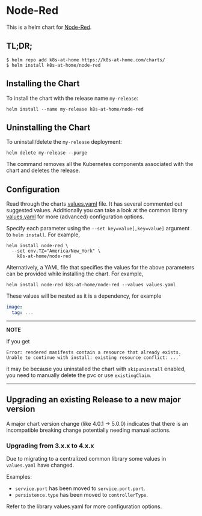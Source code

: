 # Node-Red

This is a helm chart for [Node-Red](https://nodered.org/).

## TL;DR;

```shell
$ helm repo add k8s-at-home https://k8s-at-home.com/charts/
$ helm install k8s-at-home/node-red
```

## Installing the Chart

To install the chart with the release name `my-release`:

```console
helm install --name my-release k8s-at-home/node-red
```

## Uninstalling the Chart

To uninstall/delete the `my-release` deployment:

```console
helm delete my-release --purge
```

The command removes all the Kubernetes components associated with the chart and deletes the release.

## Configuration
Read through the charts [values.yaml](https://github.com/k8s-at-home/charts/blob/master/charts/node-red/values.yaml)
file. It has several commented out suggested values.
Additionally you can take a look at the common library [values.yaml](https://github.com/k8s-at-home/charts/blob/master/charts/common/values.yaml) for more (advanced) configuration options.

Specify each parameter using the `--set key=value[,key=value]` argument to `helm install`. For example,
```console
helm install node-red \
  --set env.TZ="America/New_York" \
    k8s-at-home/node-red
```
Alternatively, a YAML file that specifies the values for the above parameters can be provided while installing the
chart. For example,
```console
helm install node-red k8s-at-home/node-red --values values.yaml 
```

These values will be nested as it is a dependency, for example
```yaml
image:
  tag: ...
```

---
**NOTE**

If you get
```console
Error: rendered manifests contain a resource that already exists. Unable to continue with install: existing resource conflict: ...`
```
it may be because you uninstalled the chart with `skipuninstall` enabled, you need to manually delete the pvc or use `existingClaim`.

---

## Upgrading an existing Release to a new major version

A major chart version change (like 4.0.1 -> 5.0.0) indicates that there is an incompatible breaking change potentially needing manual actions.

### Upgrading from 3.x.x to 4.x.x

Due to migrating to a centralized common library some values in `values.yaml` have changed.

Examples:

* `service.port` has been moved to `service.port.port`.
* `persistence.type` has been moved to `controllerType`.

Refer to the library values.yaml for more configuration options.
